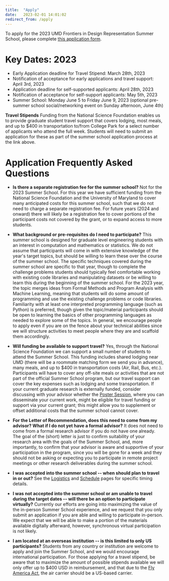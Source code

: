 ```yaml
---
title:  "Apply"
date:   2023-02-01 14:01:02
redirect_from: /apply
---
```


To apply for the 2023 UMD Frontiers in Design Representation Summer School, please complete <a href="https://umdsurvey.umd.edu/jfe/form/SV_esMekrfl50a0j6m" target="_blank">this application form</a>.

# Key Dates: 2023
* Early Application deadline for Travel Stipend: March 28th, 2023
* Notification of acceptance for early applications and travel support: April 3rd, 2023
* Application deadline for self-supported applicants: April 28th, 2023
* Notification of acceptance for self-support applicants: May 5th, 2023
* Summer School: Monday June 5 to Friday June 9, 2023 (optional pre-summer school social/networking event on Sunday afternoon, June 4th)

**Travel Stipends**
Funding from the National Science Foundation enables us to provide graduate student travel support that covers lodging, most meals, and up to $400 in transportation to/from College Park for a select number of applicants who attend the full week. Students will need to submit an application for these as part of the summer school application process at the link above.

# Application Frequently Asked Questions

* **Is there a separate registration fee for the summer school?** Not for the 2023 Summer School. For this year we have sufficient funding from the National Science Foundation and the University of Maryland to cover many anticipated costs for this summer school, such that we do not need to charge a separate registration fee. For future years (2024 and onward) there will likely be a registration fee to cover portions of the participant costs not covered by the grant, or to expand access to more students.

* **What background or pre-requisites do I need to participate?** This summer school is designed for graduate level engineering students with an interest in computation and mathematics or statistics. We do not assume that participants will come in with extensive knowledge of the year's target topics, but should be willing to learn these over the course of the summer school. The specific techniques covered during the summer school are specific to that year, though to complete the challenge problems students should typically feel comfortable working with existing code libraries and manipulating datasets or be willing to learn this during the beginning of the summer school. For the 2023 year, the topic merges ideas from Formal Methods and Program Analysis with Machine Learning, meaning that students will do some amount of programming and use the existing challenge problems or code libraries. Familiarity with at least one interpreted programming language (such as Python) is preferred, though given the topic/material participants should be open to learning the basics of other programming languages as needed to explore some of the topics. In general, we encourage people to apply even if you are on the fence about your technical abilities since we will structure activities to meet people where they are and scaffold them accordingly.

* **Will funding be available to support travel?** Yes, through the National Science Foundation we can support a small number of students to attend the Summer School. This funding includes shared lodging near UMD (there will be a roommate matching form we send you in advance), many meals, and up to $400 in transportation costs (Air, Rail, Bus, etc.). Participants will have to cover any off-site meals or activities that are not part of the official Summer School program, but our travel support can cover the key expenses such as lodging and some transportation. If your current graduate research is externally funded, consider discussing with your advisor whether the [Poster Session](../poster_session), where you can disseminate your current work, might be eligible for travel funding or support via your current grant; this might allow you to supplement or offset additional costs that the summer school cannot cover.

* **For the Letter of Recommendation, does this need to come from my advisor? What if I do not yet have a formal advisor?** It does not need to come from a formal research advisor if you do not have one already. The goal of the (short) letter is just to confirm suitability of your research area with the goals of the Summer School, and, more importantly, to confirm that your advisor is aware and supportive of your participation in the program, since you will be gone for a week and they should not be asking or expecting you to participate in remote project meetings or other research deliverables during the summer school.

* **I was accepted into the summer school -- when should plan to travel in or out?** See the [Logistics](../logistics) and [Schedule](../schedule) pages for specific timing details.

* **I was not accepted into the summer school or am unable to travel during the target dates -- will there be an option to participate virtually?** Currently our efforts are going into maximizing the value of the in-person Summer School experience, and we request that you only submit an application if you are able and willing to participate in-person. We expect that we will be able to make a portion of the materials available digitally afterward, however, synchronous virtual participation is not likely.

* **I am located at an overseas institution -- is this limited to only US participants?** Students from any country or institution are welcome to apply and join the Summer School, and we would encourage international participation. For those applying for a travel stipend, be aware that to maximize the amount of possible stipends available we will only offer up to $400 USD in reimbursement, and that due to the [Fly America Act](https://www.gsa.gov/policy-regulations/policy/travel-management-policy/fly-america-act), the air carrier should be a US-based carrier.
